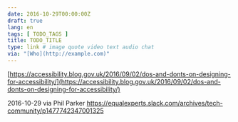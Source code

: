 ```yaml
---
date: 2016-10-29T00:00:00Z
draft: true
lang: en
tags: [ TODO_TAGS ]
title: TODO_TITLE
type: link # image quote video text audio chat
via: "[Who](http://example.com)"
---
```



[https://accessibility.blog.gov.uk/2016/09/02/dos-and-donts-on-designing-for-accessibility/](https://accessibility.blog.gov.uk/2016/09/02/dos-and-donts-on-designing-for-accessibility/)

2016-10-29 via Phil Parker
https://equalexperts.slack.com/archives/tech-community/p1477742347001325
